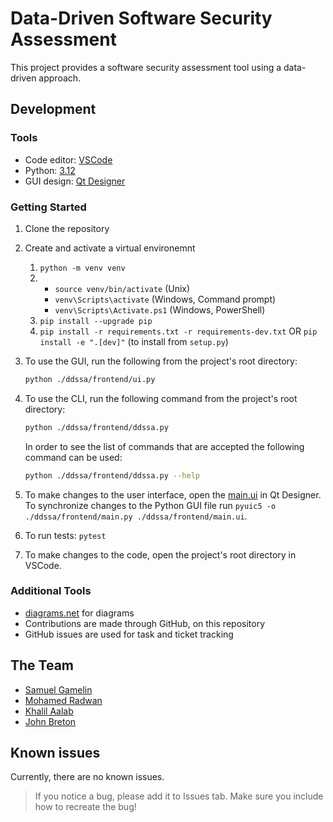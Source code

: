 # Data-Driven Software Security Assessment

This project provides a software security assessment tool using a data-driven approach.

## Development

### Tools

- Code editor: [VSCode](https://code.visualstudio.com/)
- Python: [3.12](https://www.python.org/downloads/)
- GUI design: [Qt Designer](https://build-system.fman.io/qt-designer-download)

### Getting Started

1. Clone the repository

2. Create and activate a virtual environemnt

   1. `python -m venv venv`
   2. * `source venv/bin/activate` (Unix)
      * `venv\Scripts\activate` (Windows, Command prompt)
      * `venv\Scripts\Activate.ps1` (Windows, PowerShell)
   3. `pip install --upgrade pip`
   4. `pip install -r requirements.txt -r requirements-dev.txt` OR `pip install -e ".[dev]"` (to install from `setup.py`)

3. To use the GUI, run the following from the project's root directory:

   ```bash
   python ./ddssa/frontend/ui.py
   ```

4. To use the CLI, run the following command from the project's root directory:
   ```bash
   python ./ddssa/frontend/ddssa.py
   ```
   In order to see the list of commands that are accepted the following command can be used: 
   ```bash
   python ./ddssa/frontend/ddssa.py --help
   ```
5. To make changes to the user interface, open the [main.ui](./ddssa/frontend/main.ui) in Qt Designer. To synchronize changes to the Python GUI file run `pyuic5 -o ./ddssa/frontend/main.py ./ddssa/frontend/main.ui`.

5. To run tests: `pytest`

6. To make changes to the code, open the project's root directory in VSCode.

### Additional Tools

- [diagrams.net](https://app.diagrams.net/) for diagrams
- Contributions are made through GitHub, on this repository
- GitHub issues are used for task and ticket tracking

## The Team

- [Samuel Gamelin](https://github.com/samuel-gamelin)
- [Mohamed Radwan](https://github.com/mo-5)
- [Khalil Aalab](https://github.com/KhalilAalab)
- [John Breton](https://github.com/john-breton)

## Known issues

Currently, there are no known issues.

> If you notice a bug, please add it to Issues tab. Make sure you include how to recreate the bug!
